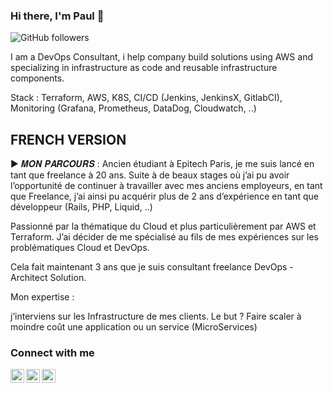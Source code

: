 ### Hi there, I'm Paul 👋

![GitHub followers](https://img.shields.io/github/followers/PAULBAUDRIER?color=%23171515&label=FOLLOW%20ME%20ON%20GITHUB&style=social)

I am a DevOps Consultant, i help company build solutions using AWS and specializing in infrastructure as code and reusable infrastructure components.

Stack : Terraform, AWS, K8S, CI/CD (Jenkins, JenkinsX, GitlabCI), Monitoring (Grafana, Prometheus, DataDog, Cloudwatch, ..)

## FRENCH VERSION

▶︎ 𝑴𝑶𝑵 𝑷𝑨𝑹𝑪𝑶𝑼𝑹𝑺 : Ancien étudiant à Epitech Paris, je me suis lancé en tant que freelance à 20 ans.
Suite à de beaux stages où j’ai pu avoir l’opportunité de continuer à travailler avec mes anciens employeurs, en tant que Freelance,
j’ai ainsi pu acquérir plus de 2 ans d’expérience en tant que développeur (Rails, PHP, Liquid, ..)

Passionné par la thématique du Cloud et plus particulièrement par AWS et Terraform.
J’ai décider de me spécialisé au fils de mes expériences sur les problématiques Cloud et DevOps.

Cela fait maintenant 3 ans que je suis consultant freelance DevOps - Architect Solution.

Mon expertise : 

j’interviens sur les Infrastructure de mes clients.
Le but ? Faire scaler à moindre coût une application ou un service (MicroServices)


### Connect with me

[<img align="left" alt="paulbaudrier | Twitter" width="22px" src="https://cdn.jsdelivr.net/npm/simple-icons@v3/icons/twitter.svg" />][twitter]
[<img align="left" alt="paulbaudrier | LinkedIn" width="22px" src="https://cdn.jsdelivr.net/npm/simple-icons@v3/icons/linkedin.svg" />][linkedin]
[<img align="left" alt="paul.baudrier.freelance@gmail.com | Email" width="22px" src="https://cdn.jsdelivr.net/npm/simple-icons@v3/icons/linkedin.svg" />][Email]

[twitter]: https://twitter.com/paulbaudrier
[linkedin]: https://linkedin.com/in/paulbaudrier
[Email]: paul.baudrier.freelance@gmail.com
